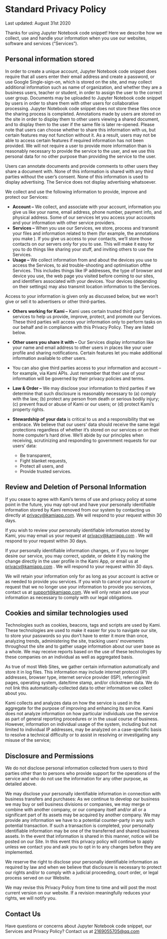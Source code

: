 # Standard Privacy Policy

Last updated: August 31st 2020

Thanks for using Jupyter Notebook code snippet! Here we describe how we collect, use and handle your information when you use our websites, software and services (“Services”).

## Personal information stored

In order to create a unique account, Jupyter Notebook code snippet does require that all users enter their email address and create a password, or use Google Single-sign-on, which is stored on the site, and may collect additional information such as name of organization, and whether they are a business users, teacher or student, in order to assign the user to the correct user group. Documents may be uploaded to Jupyter Notebook code snippet by users in order to share them with other users for collaborative processing. Jupyter Notebook code snippet does not store these files once the sharing process is completed. Annotations made by users are stored on the site in order to display them to other users viewing a shared document, and to display them to the user if the same file is later re-opened.
Please note that users can choose whether to share this information with us, but certain features may not function without it. As a result, users may not be able to access certain features if required information has not been provided. We will not require a user to provide more information than is reasonably necessary to provide the service to the user, and we use this personal data for no other purpose than providing the service to the user.

Users can annotate documents and provide comments to other users they share a document with. None of this information is shared with any third parties without the user’s consent. None of this information is used to display advertising. The Service does not display advertising whatsoever.

We collect and use the following information to provide, improve and protect our Services:

- **Account –** We collect, and associate with your account, information you give us like your name, email address, phone number, payment info, and physical address. Some of our services let you access your accounts and your information with other service providers.
- **Services –** When you use our Services, we store, process and transmit your files and information related to them (for example, the annotations you make ). If you give us access to your contacts, we’ll store those contacts on our servers only for you to use. This will make it easy for you to do things like sharing your stuff, and inviting others to use the Services.
- **Usage –**  We collect information from and about the devices you use to access the Services, to aid trouble-shooting and optimisation ofthe Services. This includes things like IP addresses, the type of browser and device you use, the web page you visited before coming to our sites, and identifiers associated with your devices. Your devices (depending on their settings) may also transmit location information to the Services.

Access to your information is given only as discussed below, but we won’t give or sell it to advertisers or other third-parties.

- **Others working for Kami –** Kami uses certain trusted third party services to help us provide, improve, protect, and promote our Services. These third parties will access your information only to perform tasks on our behalf and in compliance with this Privacy Policy. They are listed below.

- **Other users you share it with –** Our Services display information like your name and email address to other users in places like your user profile and sharing notifications. Certain features let you make additional information available to other users.

- You can also give third parties access to your information and account – for example, via Kami APIs. Just remember that their use of your information will be governed by their privacy policies and terms.

- **Law & Order –** We may disclose your information to third parties if we determine that such disclosure is reasonably necessary to (a) comply with the law; (b) protect any person from death or serious bodily injury; (c) prevent fraud or abuse of Kami or our users; or (d) protect Kami’s property rights.

- **Stewardship of your data** is critical to us and a responsibility that we embrace. We believe that our users’ data should receive the same legal protections regardless of whether it’s stored on our services or on their home computer’s hard drive. We’ll abide by our principles when receiving, scrutinizing and responding to government requests for our users’ data:

  - Be transparent,
  - Fight blanket requests,
  - Protect all users, and
  - Provide trusted services.

   

## Review and Deletion of Personal Information

If you cease to agree with Kami’s terms of use and privacy policy at some point in the future, you may opt-out and have your personally identifiable information stored by Kami removed from our system by contacting us directly at privacy@kamiapp.com. We will respond to your request within 30 days.

If you wish to review your personally identifiable information stored by Kami, you may email us your request at privacy@kamiapp.com . We will respond to your request within 30 days.

If your personally identifiable information changes, or if you no longer desire our service, you may correct, update, or delete it by making the change directly in the user profile in the Kami App, or email us at privacy@kamiapp.com . We will respond to your request within 30 days.

We will retain your information only for as long as your account is active or as needed to provide you services. If you wish to cancel your account or request that we no longer use your information to provide you services, contact us at support@kamiapp.com. We will only retain and use your information as necessary to comply with our legal obligations.

## Cookies and similar technologies used

Technologies such as cookies, beacons, tags and scripts are used by Kami. These technologies are used to make it easier for you to navigate our site, to store your passwords so you don’t have to enter it more than once, analyzing trends, administering the site, tracking users’ movements throughout the site and to gather usage information about our user base as a whole. We may receive reports based on the use of these technologies by these companies on an individual as well as aggregated basis.

As true of most Web Sites, we gather certain information automatically and store it in log files. This information may include internet protocol (IP) addresses, browser type, internet service provider (ISP), referring/exit pages, operating system, date/time stamp, and/or clickstream data. We do not link this automatically-collected data to other information we collect about you.

Kami collects and analyzes data on how the service is used in the aggregate for the purpose of improving and enhancing its service. Kami does not analyze information on how particular individuals use the service as part of general reporting procedures or in the usual course of business. However, information on individual usage of the system, including but not limited to individual IP addresses, may be analyzed on a case-specific basis to resolve a technical difficulty or to assist in resolving or investigating any misuse of the service;

## Disclosure and Permissions

We do not disclose personal information collected from users to third parties other than to persons who provide support for the operations of the service and who do not use the information for any other purpose, as detailed above.

We may disclose your personally identifiable information in connection with business transfers and purchases: As we continue to develop our business we may buy or sell business divisions or companies, we may merge or combine with another company, or our company itself and/or all or a significant part of its assets may be acquired by another company. We may provide any information we have to a potential counter-party in any such potential transaction. If such a transaction is completed, your personally identifiable information may be one of the transferred and shared business assets. In the event that information is shared in this manner, notice will be posted on our Site. In this event this privacy policy will continue to apply unless we contact you and ask you to opt in to any changes before they are implemented.

We reserve the right to disclose your personally identifiable information as required by law and when we believe that disclosure is necessary to protect our rights and/or to comply with a judicial proceeding, court order, or legal process served on our Website.

We may revise this Privacy Policy from time to time and will post the most current version on our website. If a revision meaningfully reduces your rights, we will notify you.

## Contact Us

Have questions or concerns about Jupyter Notebook code snippet, our Services and Privacy Policy? Contact us at 2169055705@qq.com